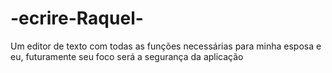 # -ecrire-Raquel-
Um editor de texto com todas as funções necessárias para minha esposa e eu, futuramente seu foco será a segurança da aplicação
